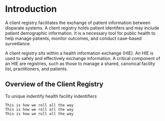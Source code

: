 # Introduction
  A client registry facilitates the exchange of patient information between disparate systems. A client registry holds patient identifers and may include patient demographic information. It is a necessary tool for public health to help manage patients, monitor outcomes, and conduct case-based surveillance.

A client registry sits within a health information exchange (HIE). An HIE is used to safely and effectively exchange information. A critical component of an HIE are registries, such as those to manage a shared, canonical facility list, practitioners, and patients.


## Overview of the Client Registry
To unique indentify health facility indentifiers 
```
This is how we roll all the way
This is how we roll all the way
This is how we roll all the way
```